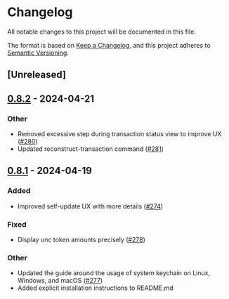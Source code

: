 # Changelog

All notable changes to this project will be documented in this file.

The format is based on [Keep a Changelog](https://keepachangelog.com/en/1.0.0/),
and this project adheres to [Semantic Versioning](https://semver.org/spec/v2.0.0.html).

## [Unreleased]

## [0.8.2](https://github.com/utnet-org/utitlity-cli-rs/compare/v0.8.1...v0.8.2) - 2024-04-21

### Other

- Removed excessive step during transaction status view to improve UX ([#280](https://github.com/utnet-org/utitlity-cli-rs/pull/280))
- Updated reconstruct-transaction command ([#281](https://github.com/utnet-org/utitlity-cli-rs/pull/281))

## [0.8.1](https://github.com/utnet-org/utitlity-cli-rs/compare/v0.1.0...v0.8.1) - 2024-04-19

### Added

- Improved self-update UX with more details ([#274](https://github.com/utnet-org/utitlity-cli-rs/pull/274))

### Fixed

- Display unc token amounts precisely ([#278](https://github.com/utnet-org/utitlity-cli-rs/pull/278))

### Other

- Updated the guide around the usage of system keychain on Linux, Windows, and macOS ([#277](https://github.com/utnet-org/utitlity-cli-rs/pull/277))
- Added explicit installation instructions to README.md
